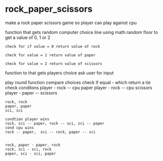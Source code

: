# rock_paper_scissors
make a rock paper scissors game so player can play against cpu

<!-- assign rock to value of 0
assinn paper to value of 1
assign scissors to value of 2 -->

function that gets random computer choice
    line using math.random floor to get a value of 0, 1 or 2

    check for if value = 0 return value of rock

    check for value = 1 return value of paper

    check for value = 2 return value of scissors


function to that gets players choice
ask user for input

play round function 
compare choices 
check if equal - which return a tie
check conditons 
    player - rock -- cpu paper
    player - rock -- cpu scissors
    player - paper -- scissors
    
    rock, rock
    paper, paper
    sci, sci

    condtion player wins 
    rock, sci -- paper, rock -- sci, sci -- paper
    cond cpu wins
    rock -- paper,  sci -- rock, paper -- sci


    rock, paper - paper, rock
    rock, sci - sci, rock
    paper, sci - sci, paper
    